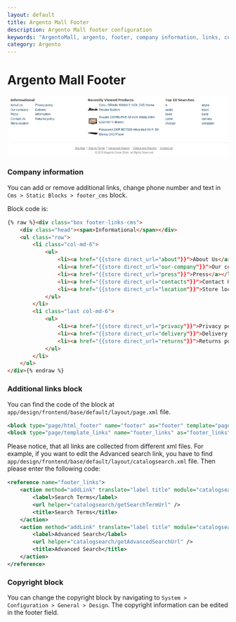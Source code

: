 ```yaml
---
layout: default
title: Argento Mall Footer
description: Argento Mall footer configuration
keywords: "ArgentoMall, argento, footer, company information, links, copyright, contacts"
category: Argento
---
```


# Argento Mall Footer

![Argento Mall footer](/images/argento/mall/footer.jpg)

### Company information

You can add or remove additional links, change phone number and text in
`Cms > Static Blocks > footer_cms` block.

Block code is:

```html
{% raw %}<div class="box footer-links-cms">
    <div class="head"><span>Informational</span></div>
    <ul class="row">
        <li class="col-md-6">
            <ul>
                <li><a href="{{store direct_url="about"}}">About Us</a></li>
                <li><a href="{{store direct_url="our-company"}}">Our company</a></li>
                <li><a href="{{store direct_url="press"}}">Press</a></li>
                <li><a href="{{store direct_url="contacts"}}">Contact Us</a></li>
                <li><a href="{{store direct_url="location"}}">Store location</a></li>
            </ul>
        </li>
        <li class="last col-md-6">
            <ul>
                <li><a href="{{store direct_url="privacy"}}">Privacy policy</a></li>
                <li><a href="{{store direct_url="delivery"}}">Delivery information</a></li>
                <li><a href="{{store direct_url="returns"}}">Returns policy</a></li>
            </ul>
        </li>
    </ul>
</div>{% endraw %}
```

### Additional links block

You can find the code of the block at `app/design/frontend/base/default/layout/page.xml` file.

```xml
<block type="page/html_footer" name="footer" as="footer" template="page/html/footer.phtml">
<block type="page/template_links" name="footer_links" as="footer_links" template="page/template/links.phtml"/>
```

Please notice, that all links are collected from different xml files. For example, if you want to edit the Advanced search link, you have to find `app/design/frontend/base/default/layout/catalogsearch.xml` file. Then please enter the following code:

```xml
<reference name="footer_links">
    <action method="addLink" translate="label title" module="catalogsearch" ifconfig="catalog/seo/search_terms">
        <label>Search Terms</label>
        <url helper="catalogsearch/getSearchTermUrl" />
        <title>Search Terms</title>
    </action>
    <action method="addLink" translate="label title" module="catalogsearch">
        <label>Advanced Search</label>
        <url helper="catalogsearch/getAdvancedSearchUrl" />
        <title>Advanced Search</title>
    </action>
</reference>
```

### Copyright block

You can change the copyright block by navigating to `System > Configuration > General > Design`.
The copyright information can be edited in the footer field.

